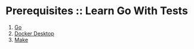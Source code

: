 # Prerequisites :: Learn Go With Tests

1. [Go](https://go.dev/doc/install)
2. [Docker Desktop](https://www.docker.com/products/docker-desktop/)
3. [Make](https://www.gnu.org/software/make/)

